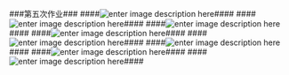 ###第五次作业###
####![enter image description here](https://github.com/hanshihao/quantum-mechanics2014301020016/blob/master/P61207-212342.jpg)####
####![enter image description here](https://github.com/hanshihao/quantum-mechanics2014301020016/blob/master/P61207-212356.jpg)####
####![enter image description here](https://github.com/hanshihao/quantum-mechanics2014301020016/blob/master/P61207-212414.jpg)####
####![enter image description here](https://github.com/hanshihao/quantum-mechanics2014301020016/blob/master/P61207-212439.jpg)####
####![enter image description here](https://github.com/hanshihao/quantum-mechanics2014301020016/blob/master/P61207-212456.jpg)####
####![enter image description here](https://github.com/hanshihao/quantum-mechanics2014301020016/blob/master/P61207-212505.jpg)####
####![enter image description here](https://github.com/hanshihao/quantum-mechanics2014301020016/blob/master/P61207-212517.jpg)####
####![enter image description here](https://github.com/hanshihao/quantum-mechanics2014301020016/blob/master/P61207-212531.jpg)####
